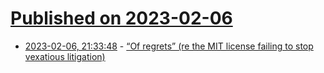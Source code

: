 # [Published on 2023-02-06](index.md)

* [2023-02-06, 21:33:48](https://news.ycombinator.com/item?id=34684715) - [“Of regrets” (re the MIT license failing to stop vexatious litigation)](https://laanwj.github.io/2023/02/06/regrets.html)
